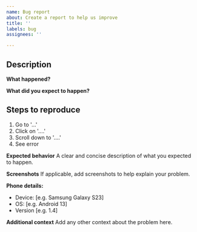 ```yaml
---
name: Bug report
about: Create a report to help us improve
title: ''
labels: bug
assignees: ''

---
```


## Description

**What happened?**

**What did you expect to happen?**

## Steps to reproduce

1. Go to '...'
2. Click on '....'
3. Scroll down to '....'
4. See error

**Expected behavior**
A clear and concise description of what you expected to happen.

**Screenshots**
If applicable, add screenshots to help explain your problem.

**Phone details:**
 - Device: [e.g. Samsung Galaxy S23]
 - OS: [e.g. Android 13]
 - Version [e.g. 1.4]

**Additional context**
Add any other context about the problem here.
